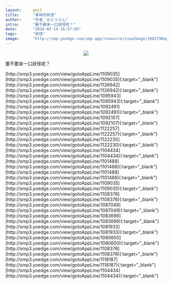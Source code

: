 ```yaml
---
layout:     post
title:      "美味的妖怪"
author:     "作者：おとうさん"
intro:      "要不要来一口妖怪呢？"
date:       "2018-02-14 16:57:05"
tags:       "妖怪"
image:      "http://smp.yoedge.com/smp-app/resource/viewImage/1002798appline.png"
---
```

<div style="text-align: center">
<p><img src="http://smp.yoedge.com/smp-app/resource/viewImage/1002798appline.png"/></p>
</div>
<p class="post-meta">
<span>要不要来一口妖怪呢？</span>
</p>
[http://smp3.yoedge.com/view/gotoAppLine/1109035](http://smp3.yoedge.com/view/gotoAppLine/1109035){:target="_blank"}
[http://smp3.yoedge.com/view/gotoAppLine/1126942](http://smp3.yoedge.com/view/gotoAppLine/1126942){:target="_blank"}
[http://smp3.yoedge.com/view/gotoAppLine/1095943](http://smp3.yoedge.com/view/gotoAppLine/1095943){:target="_blank"}
[http://smp3.yoedge.com/view/gotoAppLine/1092491](http://smp3.yoedge.com/view/gotoAppLine/1092491){:target="_blank"}
[http://smp3.yoedge.com/view/gotoAppLine/1092107](http://smp3.yoedge.com/view/gotoAppLine/1092107){:target="_blank"}
[http://smp3.yoedge.com/view/gotoAppLine/1122257](http://smp3.yoedge.com/view/gotoAppLine/1122257){:target="_blank"}
[http://smp3.yoedge.com/view/gotoAppLine/1122230](http://smp3.yoedge.com/view/gotoAppLine/1122230){:target="_blank"}
[http://smp3.yoedge.com/view/gotoAppLine/1104434](http://smp3.yoedge.com/view/gotoAppLine/1104434){:target="_blank"}
[http://smp3.yoedge.com/view/gotoAppLine/1101488](http://smp3.yoedge.com/view/gotoAppLine/1101488){:target="_blank"}
[http://smp3.yoedge.com/view/gotoAppLine/1101488](http://smp3.yoedge.com/view/gotoAppLine/1101488){:target="_blank"}
[http://smp3.yoedge.com/view/gotoAppLine/1109035](http://smp3.yoedge.com/view/gotoAppLine/1109035){:target="_blank"}
[http://smp3.yoedge.com/view/gotoAppLine/1108376](http://smp3.yoedge.com/view/gotoAppLine/1108376){:target="_blank"}
[http://smp3.yoedge.com/view/gotoAppLine/1087049](http://smp3.yoedge.com/view/gotoAppLine/1087049){:target="_blank"}
[http://smp3.yoedge.com/view/gotoAppLine/1083699](http://smp3.yoedge.com/view/gotoAppLine/1083699){:target="_blank"}
[http://smp3.yoedge.com/view/gotoAppLine/1081933](http://smp3.yoedge.com/view/gotoAppLine/1081933){:target="_blank"}
[http://smp3.yoedge.com/view/gotoAppLine/1080600](http://smp3.yoedge.com/view/gotoAppLine/1080600){:target="_blank"}
[http://smp3.yoedge.com/view/gotoAppLine/1108376](http://smp3.yoedge.com/view/gotoAppLine/1108376){:target="_blank"}
[http://smp3.yoedge.com/view/gotoAppLine/1118187](http://smp3.yoedge.com/view/gotoAppLine/1118187){:target="_blank"}
[http://smp3.yoedge.com/view/gotoAppLine/1104434](http://smp3.yoedge.com/view/gotoAppLine/1104434){:target="_blank"}


